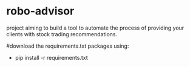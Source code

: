 # robo-advisor
project aiming to build a tool to automate the process of providing your clients with stock trading recommendations.


#download the requirements.txt packages using:
- pip install -r requirements.txt 